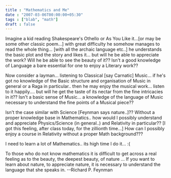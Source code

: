 ```yaml
---
title : "Mathematics and Me"
date : "2007-03-06T00:00:00+05:30"
tags : ["blab", "math"]
draft : false
---
```


Imagine a kid reading Shakespeare's Othello or As You Like
it...[or may be some other classic poem...] with great difficulty
he somehow manages to read the whole thing... [with all the
archaic language etc..] he understands the basic plot and the
story and likes it... but will he be able to appreciate the work?
Will he be able to see the beauty of it?? Isn't a good knowledge
of Language a bare essential for one to enjoy a Literary work??

Now consider a layman... listening to Classical [say Carnatic]
Music... if he's got no knowledge of the Basic structure and
organisation of Music in general or a Raga in particular.. then he
may enjoy the musical work... listen to it happily.... but will he
get the taste of its nectar from the fine intricacies in it??
Isn't a basic sense of Music... a knowledge of the language of
Music necessary to understand the fine points of a Musical piece??

Isn't the case similar with Science [Feynman says nature..]??
Without a proper knowledge base in Mathematics.. how would I
possibly understand and appreciate Physics/Science (in general..)
and Relativity in particular?? [I got this feeling, after class
today, for the zillionth time...] How can I possibly enjoy a
course in Relativity without a proper Math background???

I need to learn a lot of Mathematics.. its high time I do it... :(

To those who do not know mathematics it is difficult to get across
a real feeling as to the beauty, the deepest beauty, of nature
... If you want to learn about nature, to appreciate nature, it is
necessary to understand the language that she speaks in.
--Richard P. Feynman
